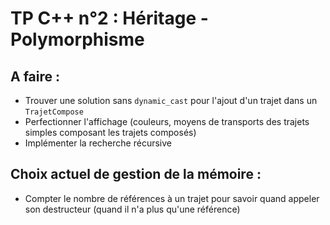 # TP C++ n°2 : Héritage - Polymorphisme
## A faire :

- Trouver une solution sans `dynamic_cast` pour l'ajout d'un trajet dans un `TrajetCompose`
- Perfectionner l'affichage (couleurs, moyens de transports des trajets simples composant les trajets composés)
- Implémenter la recherche récursive

## Choix actuel de gestion de la mémoire :

- Compter le nombre de références à un trajet pour savoir quand appeler son destructeur (quand il n'a plus qu'une référence)

